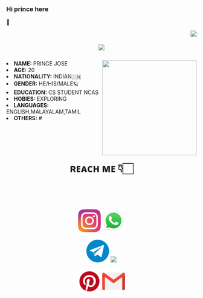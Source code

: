 ### Hi prince here

👋


<img align="right" src="https://visitor-badge.laobi.icu/badge?page_id=zumrudu-anka.justinx3">


<h1 align="center">
<img src="https://readme-typing-svg.herokuapp.com/?lines=Hello,+guys!+👋;This+is+prince....;Welcome+to+my+repo!&center=true&size=30">
  </a>
</h1>

 

<div align="center">
<img src="/images/.jpg" height="250" width="250" align="right">
  </div>
<li>
 <b>NAME:</b> PRINCE JOSE</li>
<li>
<b>AGE:</b> 20
</li>
<li>
<b>NATIONALITY:</b> INDIAN🇮🇳
</li>
<li>
<b>GENDER:</b> HE/HIS/MALE🪐
</li>
<li>
<b>EDUCATION:</b> CS STUDENT NCAS 
</li>
<li>
<b>HOBIES:</b> EXPLORING
</li>
<li>
<b>LANGUAGES:</b> ENGLISH,MALAYALAM,TAMIL
</li>
<li>
<b>OTHERS:</b> #</li>

<br><br><br>


<h1 align="center"><b>ʀᴇᴀᴄʜ ᴍᴇ 👇🏻</b></h1>
<br><br><br>
<h5 align="center">
 <code><a href="https://www.instagram.com/_prince__jose__/" title="Instagram Profile"><img width="60" src="images/instagram.svg"></a></code>
<code><a href="http://api.whatsapp.com/send?phone=8590360275&text=Hi%20PRINCE" title="whatsapp"><img width="60" src="images/wa.png"></a></code>
<br>
<br>
<code><a href="http://t.me/princejose007" title="telegram"><img width="60" src="images/tg.png"></a></code>          
<code><a href="https://www.snapchat.com/add/prince_jose007?share_id=Vbex_QFppaw&locale=en-IN" title="snapchat"><img width="60" src="images/sp.png"></a></code>
<br>
<br>
<code><a href="https://pin.it/2lABB3m" title="pintrest"><img width="60" src="images/pt.png"></a></code>          
<code><a href="princejose2004@gmail.com" title="gmail"><img width="60" src="images/gm.png"></a></code>
<br>
<br>


